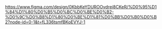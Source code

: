 https://www.figma.com/design/0KbbKeYDUROOvdrei8CKeR/%D0%95%D1%84%D1%80%D0%B5%D0%BC%D0%BE%D0%B2-%D0%9C%D0%B8%D1%80%D0%BE%D1%81%D0%BB%D0%B0%D0%B2?node-id=0-1&t=fL336tsmfBKoEVYJ-1